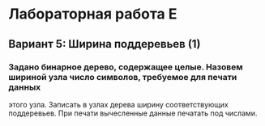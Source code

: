 # Лабораторная работа Е
## Вариант 5: Ширина поддеревьев (1)

### Задано бинарное дерево, содержащее целые. Назовем шириной узла число символов, требуемое для печати данных
этого узла. Записать в узлах дерева ширину соответствующих поддеревьев. При печати вычесленные данные печатать
под числами.